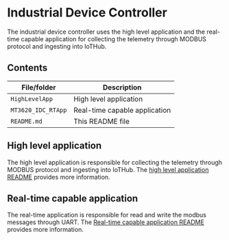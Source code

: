 # Industrial Device Controller

The industrial device controller uses the high level application and the real-time capable application for collecting the telemetry through MODBUS protocol and ingesting into IoTHub.

## Contents

| File/folder | Description |
|-------------|-------------|
| `HighLevelApp`       | High level application |
| `MT3620_IDC_RTApp`   | Real-time capable application |
| `README.md` | This README file |

## High level application
The high level application is responsible for collecting the telemetry through MODBUS protocol and ingesting into IoTHub.
The [high level application README](./HighLevelApp/README.md) provides more information.

## Real-time capable application
The real-time application is responsible for read and write the modbus messages through UART.
The [Real-time capable application README](./MT3620_IDC_RTApp/README.md) provides more information.